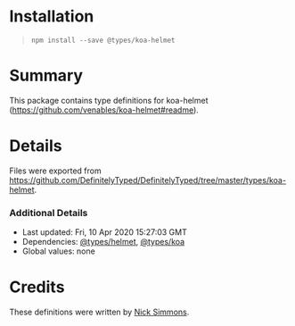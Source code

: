 # Installation
> `npm install --save @types/koa-helmet`

# Summary
This package contains type definitions for koa-helmet (https://github.com/venables/koa-helmet#readme).

# Details
Files were exported from https://github.com/DefinitelyTyped/DefinitelyTyped/tree/master/types/koa-helmet.

### Additional Details
 * Last updated: Fri, 10 Apr 2020 15:27:03 GMT
 * Dependencies: [@types/helmet](https://npmjs.com/package/@types/helmet), [@types/koa](https://npmjs.com/package/@types/koa)
 * Global values: none

# Credits
These definitions were written by [Nick Simmons](https://github.com/me).
